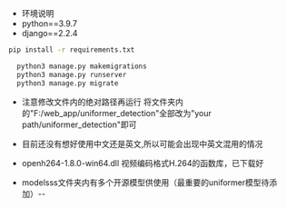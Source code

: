 - 环境说明
- python==3.9.7 
- django==2.2.4

```bash
pip install -r requirements.txt
```

```bash
  python3 manage.py makemigrations 
  python3 manage.py runserver
  python3 manage.py migrate
```

- 注意修改文件内的绝对路径再运行  将文件夹内的"F:/web_app/uniformer_detection"全部改为"your path/uniformer_detection"即可

- 目前还没有想好使用中文还是英文,所以可能会出现中英文混用的情况
- openh264-1.8.0-win64.dll 视频编码格式H.264的函数库，已下载好
- modelsss文件夹内有多个开源模型供使用（最重要的uniformer模型待添加）--
